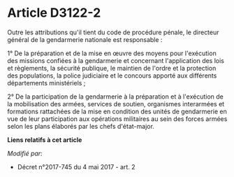 # Article D3122-2

Outre les attributions qu'il tient du code de procédure pénale, le directeur général de la gendarmerie nationale est
responsable :

1° De la préparation et de la mise en œuvre des moyens pour l'exécution des missions confiées à la gendarmerie et concernant
l'application des lois et règlements, la sécurité publique, le maintien de l'ordre et la protection des populations, la
police judiciaire et le concours apporté aux différents départements ministériels ;

2° De la participation de la gendarmerie à la préparation et à l'exécution de la mobilisation des armées, services de
soutien, organismes interarmées et formations rattachées de la mise en condition des unités de gendarmerie en vue de leur
participation aux opérations militaires au sein des forces armées selon les plans élaborés par les chefs d'état-major.

**Liens relatifs à cet article**

_Modifié par_:

  - Décret n°2017-745 du 4 mai 2017 - art. 2
